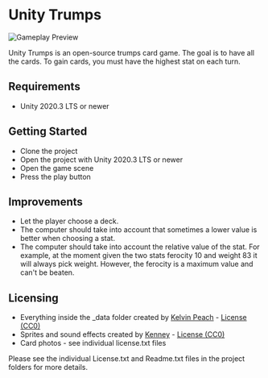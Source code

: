 # Unity Trumps
![Gameplay Preview](https://github.com/KelvinPeach/UnityTrumps/preview.jpg "Gameplay Preview")

Unity Trumps is an open-source trumps card game. The goal is to have all the cards. To gain cards, you must have the highest stat on each turn.

## Requirements
* Unity 2020.3 LTS or newer

## Getting Started
* Clone the project
* Open the project with Unity 2020.3 LTS or newer
* Open the game scene
* Press the play button

## Improvements
* Let the player choose a deck.
* The computer should take into account that sometimes a lower value is better when choosing a stat.
* The computer should take into account the relative value of the stat. For example, at the moment given the two stats ferocity 10 and weight 83 it will always pick weight. However, the ferocity is a maximum value and can't be beaten.

## Licensing
* Everything inside the _data folder created by [Kelvin Peach](https://github.com/KelvinPeach) - [License (CC0)](http://creativecommons.org/publicdomain/zero/1.0/)
* Sprites and sound effects created by [Kenney](https://www.kenney.nl/) - [License (CC0)](http://creativecommons.org/publicdomain/zero/1.0/)
* Card photos - see individual license.txt files

Please see the individual License.txt and Readme.txt files in the project folders for more details.